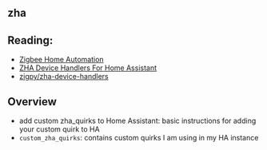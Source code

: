 ## zha 

## Reading:
+ [Zigbee Home Automation](https://www.home-assistant.io/integrations/zha/)
+ [ZHA Device Handlers For Home Assistant](https://pypi.org/project/zha-quirks/)
+ [zigpy/zha-device-handlers](https://github.com/zigpy/zha-device-handlers)


## Overview
+ add custom zha_quirks to Home Assistant: basic instructions for adding your custom quirk to HA
+ `custom_zha_quirks`: contains custom quirks I am using in my HA instance




